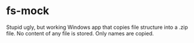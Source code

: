 # fs-mock
Stupid ugly, but working Windows app that copies file structure into a .zip file.
No content of any file is stored. Only names are copied.

